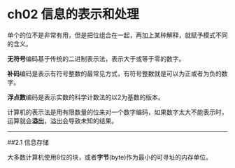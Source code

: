 # ch02 信息的表示和处理

单个的位不是非常有用，但是把位组合在一起，再加上某种解释，就赋予模式不同的含义。

**无符号**编码基于传统的二进制表示法，表示大于或等于零的数字。

**补码**编码是表示有符号整数的最常见方式，有符号整数就是可以为正或者为负的数字。

**浮点数**编码是表示实数的科学计数法的以2为基数的版本。

计算机的表示法是用有限数量的位来对一个数字编码，如果数字太大不能表示时，运算就会**溢出**，溢出会导致未知的结果。

---
##2.1 信息存储

大多数计算机使用8位的块，或者**字节**(byte)作为最小的可寻址的内存单位。